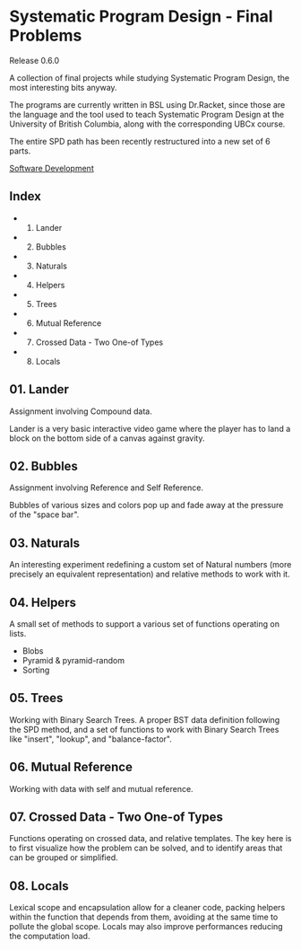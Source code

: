 # Systematic Program Design - Final Problems
Release 0.6.0

A collection of final projects while studying Systematic Program Design, the most interesting bits anyway.

The programs are currently written in BSL using Dr.Racket, since those are the language and the tool used to teach Systematic Program Design at the University of British Columbia, along with the corresponding UBCx course.

The entire SPD path has been recently restructured into a new set of 6 parts.

[Software Development](https://www.edx.org/micromasters/software-development)

## Index
- 01. Lander
- 02. Bubbles
- 03. Naturals
- 04. Helpers
- 05. Trees
- 06. Mutual Reference
- 07. Crossed Data - Two One-of Types
- 08. Locals

## 01. Lander
Assignment involving Compound data.

Lander is a very basic interactive video game where the player has to land a block on the bottom side of a canvas against gravity.

## 02. Bubbles
Assignment involving Reference and Self Reference.

Bubbles of various sizes and colors pop up and fade away at the pressure of the "space bar".

## 03. Naturals
An interesting experiment redefining a custom set of Natural numbers (more precisely an equivalent representation) and relative methods to work with it.

## 04. Helpers
A small set of methods to support a various set of functions operating on lists.
- Blobs
- Pyramid & pyramid-random
- Sorting

## 05. Trees
Working with Binary Search Trees. A proper BST data definition following the SPD method, and a set of functions to work with Binary Search Trees like "insert", "lookup", and "balance-factor".

## 06. Mutual Reference
Working with data with self and mutual reference.

## 07. Crossed Data - Two One-of Types
Functions operating on crossed data, and relative templates. The key here is to first visualize how the problem can be solved, and to identify areas that can be grouped or simplified.

## 08. Locals
Lexical scope and encapsulation allow for a cleaner code, packing helpers within the function that depends from them, avoiding at the same time to pollute the global scope. Locals may also improve performances reducing the computation load.
